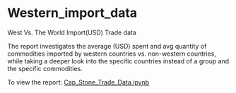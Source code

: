 # Western_import_data
West Vs. The World Import(USD) Trade data

The report investigates the average (USD) spent and avg quantity of commodities imported by western countries vs. non-western countries, while taking a deeper look into the specific countries instead of a group and the specific commodities.

To view the report: [Cap_Stone_Trade_Data.ipynb](https://github.com/tarnbir/Western_trade_data/blob/main/Cap_Stone_Trade_Data.ipynb)
